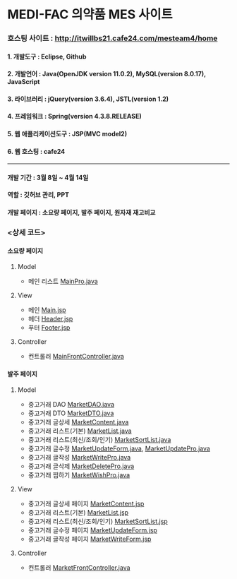 # MEDI-FAC 의약품 MES 사이트
### 호스팅 사이트 : http://itwillbs21.cafe24.com/mesteam4/home
#### 1. 개발도구 : Eclipse, Github  
#### 2. 개발언어 : Java(OpenJDK version 11.0.2), MySQL(version 8.0.17), JavaScript
#### 3. 라이브러리 : jQuery(version 3.6.4), JSTL(version 1.2)
#### 4. 프레임워크 : Spring(version 4.3.8.RELEASE)
#### 5. 웹 애플리케이션도구 : JSP(MVC model2)
#### 6. 웹 호스팅 : cafe24

***

#### 개발 기간 : 3월 8일 ~ 4월 14일
#### 역할 : 깃허브 관리, PPT
#### 개발 페이지 : 소요량 페이지, 발주 페이지, 원자재 재고비교 

### <상세 코드>
#### 소요량 페이지  
1. Model 
    - 메인 리스트 [MainPro.java](https://github.com/MEMOZ00/Project_team2/blob/cafe24/teamProject/src/main/java/com/itwillbs/main/action/MainPro.java)  

2. View    
    - 메인 [Main.jsp](https://github.com/MEMOZ00/Project_team2/blob/cafe24/teamProject/src/main/webapp/main/main.jsp)  
    - 헤더 [Header.jsp](https://github.com/MEMOZ00/Project_team2/blob/cafe24/teamProject/src/main/webapp/inc/header.jsp)  
    - 푸터 [Footer.jsp](https://github.com/MEMOZ00/Project_team2/blob/cafe24/teamProject/src/main/webapp/inc/footer.jsp)  

3. Controller  
    - 컨트롤러 [MainFrontController.java](https://github.com/MEMOZ00/Project_team2/blob/cafe24/teamProject/src/main/java/com/itwillbs/main/action/MainFrontController.java)  

#### 발주 페이지 
1. Model 
    - 중고거래 DAO [MarketDAO.java](https://github.com/MEMOZ00/Project_team2/blob/cafe24/teamProject/src/main/java/com/itwillbs/market/db/MarketDAO.java)  
    - 중고거래 DTO [MarketDTO.java](https://github.com/MEMOZ00/Project_team2/blob/cafe24/teamProject/src/main/java/com/itwillbs/market/db/MarketDTO.java)  
    - 중고거래 글상세 [MarketContent.java](https://github.com/MEMOZ00/Project_team2/blob/cafe24/teamProject/src/main/java/com/itwillbs/market/action/MarketContent.java)   
    - 중고거래 리스트(기본) [MarketList.java](https://github.com/MEMOZ00/Project_team2/blob/cafe24/teamProject/src/main/java/com/itwillbs/market/action/MarketList.java)  
    - 중고거래 리스트(최신/조회/인기) [MarketSortList.java](https://github.com/MEMOZ00/Project_team2/blob/cafe24/teamProject/src/main/java/com/itwillbs/market/action/MarketSortList.java)   
    - 중고거래 글수정 [MarketUpdateForm.java](https://github.com/MEMOZ00/Project_team2/blob/cafe24/teamProject/src/main/java/com/itwillbs/market/action/MarketUpdateForm.java), [MarketUpdatePro.java](https://github.com/MEMOZ00/Project_team2/blob/cafe24/teamProject/src/main/java/com/itwillbs/market/action/MarketUpdatePro.java)  
    - 중고거래 글작성 [MarketWritePro.java](https://github.com/MEMOZ00/Project_team2/blob/cafe24/teamProject/src/main/java/com/itwillbs/market/action/MarketWritePro.java) 
    - 중고거래 글삭제 [MarketDeletePro.java](https://github.com/MEMOZ00/Project_team2/blob/cafe24/teamProject/src/main/java/com/itwillbs/market/action/MarketDeletePro.java)
    - 중고거래 찜하기 [MarketWishPro.java](https://github.com/MEMOZ00/Project_team2/blob/cafe24/teamProject/src/main/java/com/itwillbs/market/action/MarketWishPro.java)
    
2. View  
    - 중고거래 글상세 페이지 [MarketContent.jsp](https://github.com/MEMOZ00/Project_team2/blob/cafe24/teamProject/src/main/webapp/market/MarketContent.jsp)   
    - 중고거래 리스트(기본) [MarketList.jsp](https://github.com/MEMOZ00/Project_team2/blob/cafe24/teamProject/src/main/webapp/market/MarketList.jsp)  
    - 중고거래 리스트(최신/조회/인기) [MarketSortList.jsp](https://github.com/MEMOZ00/Project_team2/blob/cafe24/teamProject/src/main/webapp/market/MarketSortList.jsp)   
    - 중고거래 글수정 페이지 [MarketUpdateForm.jsp](https://github.com/MEMOZ00/Project_team2/blob/cafe24/teamProject/src/main/webapp/market/MarketUpdateForm.jsp)
    - 중고거래 글작성 페이지 [MarketWriteForm.jsp](https://github.com/MEMOZ00/Project_team2/blob/cafe24/teamProject/src/main/webapp/market/MarketWriteForm.jsp)  

3. Controller  
    - 컨트롤러 [MarketFrontController.java](https://github.com/MEMOZ00/Project_team2/blob/cafe24/teamProject/src/main/java/com/itwillbs/market/action/MarketFrontController.java)
